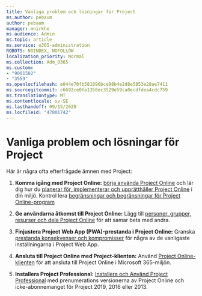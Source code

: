 ```yaml
---
title: Vanliga problem och lösningar för Project
ms.author: pebaum
author: pebaum
manager: mnirkhe
ms.audience: Admin
ms.topic: article
ms.service: o365-administration
ROBOTS: NOINDEX, NOFOLLOW
localization_priority: Normal
ms.collection: Adm_O365
ms.custom:
- "9001502"
- "3559"
ms.openlocfilehash: e044e70fb581896bce98b4e2d8e5853e28ae7411
ms.sourcegitcommit: c6692ce0fa1358ec3529e59ca0ecdfdea4cdc759
ms.translationtype: MT
ms.contentlocale: sv-SE
ms.lasthandoff: 09/15/2020
ms.locfileid: "47801742"
---
```

# <a name="project-common-issues-and-resolutions"></a>Vanliga problem och lösningar för Project

Här är några ofta efterfrågade ämnen med Project:

1. **Komma igång med Project Online:**  [börja använda Project Online](https://docs.microsoft.com/ProjectOnline/get-started-with-project-online) och lär dig hur du [planerar för, implementerar och upprätthåller Project Online](https://docs.microsoft.com/projectonline/project-online) i din miljö. Kontrol lera [begränsningar och begränsningar för Project Online-program](https://docs.microsoft.com/ProjectOnline/project-online-software-boundaries-and-limits)

2. **Ge användarna åtkomst till Project Online:** Lägg till [personer, grupper, resurser och dela Project Online](https://docs.microsoft.com/projectonline/step-2-add-people-to-project-online) för att samar beta med andra. 

3. **Finjustera Project Web App (PWA)-prestanda i Project Online:** Granska [prestanda konsekvenser och kompromisser](https://docs.microsoft.com/projectonline/tune-project-online-performance) för några av de vanligaste inställningarna i Project Web App.

4. **Ansluta till Project Online med Project-klienten:** Använd [Project Online-klienten](https://docs.microsoft.com/projectonline/connect-to-project-online-with-the-project-online-desktop-client) för att ansluta till Project Online i Microsoft 365-miljön. 

5. **Installera Project Professional:** [Installera och Använd Project Professional](https://support.office.com/article/install-project-7059249b-d9fe-4d61-ab96-5c5bf435f281) med prenumerations versionerna av Project Online och icke-abonnemanget för Project 2019, 2016 eller 2013.
